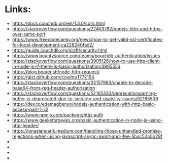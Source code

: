 

# Links:
 * https://docs.couchdb.org/en/1.3.0/cors.html
 * https://stackoverflow.com/questions/22453782/nodejs-http-and-https-over-same-port
 * https://www.freecodecamp.org/news/how-to-get-valid-ssl-certificates-for-local-development-ca228240fad2/
 * https://guide.couchdb.org/draft/security.html
 * https://www.bountysource.com/teams/pouchdb-authentication/issues
 * https://stackoverflow.com/questions/3905126/how-to-use-http-client-in-node-js-if-there-is-basic-authorization/3905553
 * https://blog.bearer.sh/node-http-request/
 * https://gist.github.com/cojohn/1772154
 * https://stackoverflow.com/questions/32157983/unable-to-decode-base64-from-req-header-authorization
 * https://stackoverflow.com/questions/52165333/deprecationwarning-buffer-is-deprecated-due-to-security-and-usability-issues/52165509
 * https://dev.to/edemagbenyo/nodejs-authentication-with-http-basic-access-part-1-ii2
 * https://www.npmjs.com/package/http-auth
 * https://www.geeksforgeeks.org/basic-authentication-in-node-js-using-http-header/
 * https://jonasjancarik.medium.com/handling-those-unhandled-promise-rejections-when-using-javascript-async-await-and-ifee-5bac52a0b29f
 * 
 * 
 * 
 * 

